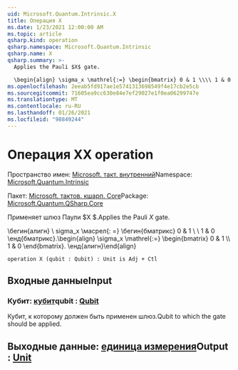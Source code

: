 ```yaml
---
uid: Microsoft.Quantum.Intrinsic.X
title: Операция X
ms.date: 1/23/2021 12:00:00 AM
ms.topic: article
qsharp.kind: operation
qsharp.namespace: Microsoft.Quantum.Intrinsic
qsharp.name: X
qsharp.summary: >-
  Applies the Pauli $X$ gate.

  \begin{align} \sigma_x \mathrel{:=} \begin{bmatrix} 0 & 1 \\\\ 1 & 0 \end{bmatrix}. \end{align}
ms.openlocfilehash: 2eeab5fd917ae1e5741313698549f4e17cb2e5cb
ms.sourcegitcommit: 71605ea9cc630e84e7ef29027e1f0ea06299747e
ms.translationtype: MT
ms.contentlocale: ru-RU
ms.lasthandoff: 01/26/2021
ms.locfileid: "98849244"
---
```

# <a name="x-operation"></a><span data-ttu-id="b1717-102">Операция X</span><span class="sxs-lookup"><span data-stu-id="b1717-102">X operation</span></span>

<span data-ttu-id="b1717-103">Пространство имен: [Microsoft. такт. внутренний](xref:Microsoft.Quantum.Intrinsic)</span><span class="sxs-lookup"><span data-stu-id="b1717-103">Namespace: [Microsoft.Quantum.Intrinsic](xref:Microsoft.Quantum.Intrinsic)</span></span>

<span data-ttu-id="b1717-104">Пакет: [Microsoft. тактов. кшарп. Core](https://nuget.org/packages/Microsoft.Quantum.QSharp.Core)</span><span class="sxs-lookup"><span data-stu-id="b1717-104">Package: [Microsoft.Quantum.QSharp.Core](https://nuget.org/packages/Microsoft.Quantum.QSharp.Core)</span></span>


<span data-ttu-id="b1717-105">Применяет шлюз Паули $X $.</span><span class="sxs-lookup"><span data-stu-id="b1717-105">Applies the Pauli $X$ gate.</span></span>

<span data-ttu-id="b1717-106">\бегин{алигн} \ sigma_x \масрел{: =} \бегин{бматрикс} 0 & 1 \\ \\ 1 & 0 \енд{бматрикс}.</span><span class="sxs-lookup"><span data-stu-id="b1717-106">\begin{align} \sigma_x \mathrel{:=} \begin{bmatrix} 0 & 1 \\\\ 1 & 0 \end{bmatrix}.</span></span>
<span data-ttu-id="b1717-107">\енд{алигн}</span><span class="sxs-lookup"><span data-stu-id="b1717-107">\end{align}</span></span>

```qsharp
operation X (qubit : Qubit) : Unit is Adj + Ctl
```


## <a name="input"></a><span data-ttu-id="b1717-108">Входные данные</span><span class="sxs-lookup"><span data-stu-id="b1717-108">Input</span></span>

### <a name="qubit--qubit"></a><span data-ttu-id="b1717-109">Кубит: [кубит](xref:microsoft.quantum.lang-ref.qubit)</span><span class="sxs-lookup"><span data-stu-id="b1717-109">qubit : [Qubit](xref:microsoft.quantum.lang-ref.qubit)</span></span>

<span data-ttu-id="b1717-110">Кубит, к которому должен быть применен шлюз.</span><span class="sxs-lookup"><span data-stu-id="b1717-110">Qubit to which the gate should be applied.</span></span>



## <a name="output--unit"></a><span data-ttu-id="b1717-111">Выходные данные: [единица измерения](xref:microsoft.quantum.lang-ref.unit)</span><span class="sxs-lookup"><span data-stu-id="b1717-111">Output : [Unit](xref:microsoft.quantum.lang-ref.unit)</span></span>

